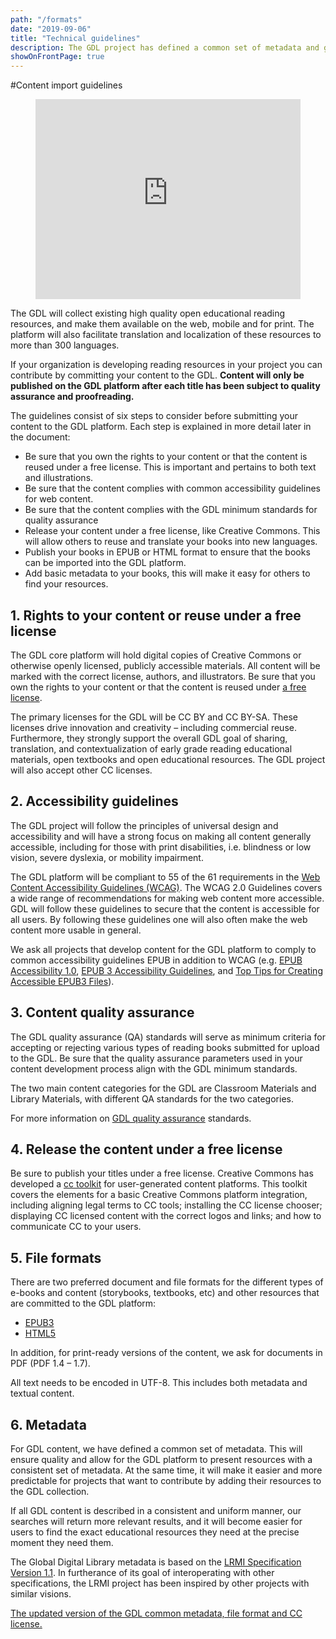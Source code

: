 ```yaml
---
path: "/formats"
date: "2019-09-06"
title: "Technical guidelines"
description: The GDL project has defined a common set of metadata and guidelines for file formats and accessibility.
showOnFrontPage: true
---
```


#Content import guidelines

<figure class="video_container">
  <iframe src="https://www.youtube.com/embed/fcTLR7chm38" frameborder="0" allowfullscreen={true} style="height: 20pc; width: 100%"> </iframe>
</figure>

The GDL will collect existing high quality open educational reading resources, and make them available on the web, mobile and for print. The platform will also facilitate translation and localization of these resources to more than 300 languages.

If your organization is developing reading resources in your project you can contribute by committing your content to the GDL. **Content will only be published on the GDL platform after each title has been subject to quality assurance and proofreading.**

The guidelines consist of six steps to consider before submitting your content to the GDL platform. Each step is explained in more detail later in the document:

- Be sure that you own the rights to your content or that the content is reused under a free license. This is important and pertains to both text and illustrations.
- Be sure that the content complies with common accessibility guidelines for web content.
- Be sure that the content complies with the GDL minimum standards for quality assurance
- Release your content under a free license, like Creative Commons. This will allow others to reuse and translate your books into new languages.
- Publish your books in EPUB or HTML format to ensure that the books can be imported into the GDL platform.
- Add basic metadata to your books, this will make it easy for others to find your resources.

## 1. Rights to your content or reuse under a free license

The GDL core platform will hold digital copies of Creative Commons or otherwise openly licensed, publicly accessible materials. All content will be marked with the correct license, authors, and illustrators. Be sure that you own the rights to your content or that the content is reused under [a free license](https://blog.digitallibrary.io/2017/10/02/gdl-content-and-creative-commons/).

The primary licenses for the GDL will be CC BY and CC BY-SA. These licenses drive innovation and creativity – including commercial reuse. Furthermore, they strongly support the overall GDL goal of sharing, translation, and contextualization of early grade reading educational materials, open textbooks and open educational resources. The GDL project will also accept other CC licenses.

## 2. Accessibility guidelines

The GDL project will follow the principles of universal design and accessibility and will have a strong focus on making all content generally accessible, including for those with print disabilities, i.e. blindness or low vision, severe dyslexia, or mobility impairment.

The GDL platform will be compliant to 55 of the 61 requirements in the [Web Content Accessibility Guidelines (WCAG)](https://www.w3.org/WAI/standards-guidelines/wcag/). The WCAG 2.0 Guidelines covers a wide range of recommendations for making web content more accessible. GDL will follow these guidelines to secure that the content is accessible for all users. By following these guidelines one will also often make the web content more usable in general.

We ask all projects that develop content for the GDL platform to comply to common accessibility guidelines EPUB in addition to WCAG (e.g. [EPUB Accessibility 1.0](http://www.idpf.org/epub/a11y/accessibility.html), [EPUB 3 Accessibility Guidelines](https://idpf.github.io/a11y-guidelines/), and [Top Tips for Creating Accessible EPUB3 Files](http://diagramcenter.org/54-9-tips-for-creating-accessible-epub-3-files.html)).

## 3. Content quality assurance

The GDL quality assurance (QA) standards will serve as minimum criteria for accepting or rejecting various types of reading books submitted for upload to the GDL. Be sure that the quality assurance parameters used in your content development process align with the GDL minimum standards.

The two main content categories for the GDL are Classroom Materials and Library Materials, with different QA standards for the two categories.

For more information on [GDL quality assurance](https://home.digitallibrary.io/qa/) standards.

## 4. Release the content under a free license

Be sure to publish your titles under a free license. Creative Commons has developed a [cc toolkit](https://creativecommons.org/platform/toolkit/) for user-generated content platforms. This toolkit covers the elements for a basic Creative Commons platform integration, including aligning legal terms to CC tools; installing the CC license chooser; displaying CC licensed content with the correct logos and links; and how to communicate CC to your users.

## 5. File formats

There are two preferred document and file formats for the different types of e-books and content (storybooks, textbooks, etc) and other resources that are committed to the GDL platform:

- [EPUB3](https://en.wikipedia.org/wiki/EPUB)
- [HTML5](https://www.w3.org/TR/html5/)

In addition, for print-ready versions of the content, we ask for documents in PDF (PDF 1.4 – 1.7).

All text needs to be encoded in UTF-8. This includes both metadata and textual content.

## 6. Metadata

For GDL content, we have defined a common set of metadata. This will ensure quality and allow for the GDL platform to present resources with a consistent set of metadata. At the same time, it will make it easier and more predictable for projects that want to contribute by adding their resources to the GDL collection.

If all GDL content is described in a consistent and uniform manner, our searches will return more relevant results, and it will become easier for users to find the exact educational resources they need at the precise moment they need them.

The Global Digital Library metadata is based on the [LRMI Specification Version 1.1](http://lrmi.dublincore.net/). In furtherance of its goal of interoperating with other specifications, the LRMI project has been inspired by other projects with similar visions.

[The updated version of the GDL common metadata, file format and CC license.](https://docs.google.com/document/d/e/2PACX-1vREQ7fUXgSE7lGMl9OJkneddkWffO4sDnMG5Vn-IleK35fJSFqnC-6ulK1Ss3eoETCHeLn0wPvcxJOf/pub)
